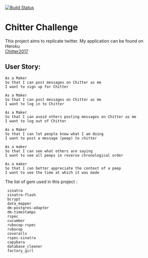 
[![Build
Status](https://travis-ci.org/travis-ci/travis-web.svg?branch=master)](https://travis-ci.org/travis-ci/travis-web)

Chitter Challenge
=================
This project aims to replicate twitter. My application can be found on Heroku  
[Chitter2017](https://chitter2017.herokuapp.com/)


User Story:
-------

```
As a Maker
So that I can post messages on Chitter as me
I want to sign up for Chitter

As a Maker
So that I can post messages on Chitter as me
I want to log in to Chitter

As a Maker
So that I can avoid others posting messages on Chitter as me
I want to log out of Chitter

As a Maker
So that I can let people know what I am doing  
I want to post a message (peep) to chitter

As a maker
So that I can see what others are saying  
I want to see all peeps in reverse chronological order

As a maker
So that I can better appreciate the context of a peep
I want to see the time at which it was made
```

The list of gem used in this project :
```
 sinatra
 sinatra-flash
 bcrypt
 data_mapper
 dm-postgres-adapter
 dm-timestamps
 rspec
 cucumber
 rubocop-rspec
 rubocop
 coveralls
 rspec-sinatra
 capybara
 database_cleaner
 factory_girl
```
